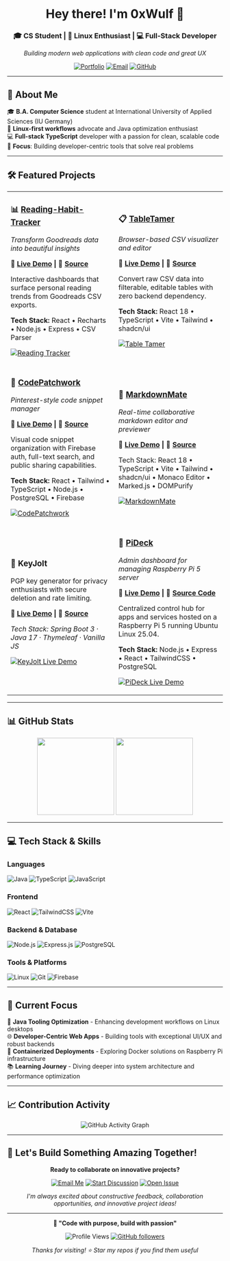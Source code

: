 <div align="center">

# Hey there! I'm 0xWulf 👋

### 🎓 CS Student | 🐧 Linux Enthusiast | 💻 Full-Stack Developer

*Building modern web applications with clean code and great UX*

[![Portfolio](https://img.shields.io/badge/🌐_Portfolio-0xwulf.dev-blue?style=for-the-badge)](https://0xwulf.dev)
[![Email](https://img.shields.io/badge/📧_Email-dev@0xwulf.dev-red?style=for-the-badge)](mailto:dev@0xwulf.dev)
[![GitHub](https://img.shields.io/badge/GitHub-Follow-black?style=for-the-badge&logo=github)](https://github.com/hexawulf)

</div>

---

## 🚀 About Me

🎓 **B.A. Computer Science** student at International University of Applied Sciences (IU Germany)  
🐧 **Linux-first workflows** advocate and Java optimization enthusiast  
💻 **Full-stack TypeScript** developer with a passion for clean, scalable code  
🎯 **Focus**: Building developer-centric tools that solve real problems  

---

## 🛠️ Featured Projects

<table>
<tr>
<td width="50%">

### 📊 [Reading-Habit-Tracker](https://github.com/hexawulf/reading-habit-tracker)
*Transform Goodreads data into beautiful insights*

**🚀 [Live Demo](https://mybooks.piapps.dev) | 📂 [Source](https://github.com/hexawulf/reading-habit-tracker)**

Interactive dashboards that surface personal reading trends from Goodreads CSV exports.

**Tech Stack:** React • Recharts • Node.js • Express • CSV Parser

[![Reading Tracker](https://img.shields.io/badge/📈_Live_Demo-mybooks.piapps.dev-success?style=flat-square)](https://mybooks.piapps.dev)

</td>
<td width="50%">

### 📋 [TableTamer](https://github.com/hexawulf/tabletamer)
*Browser-based CSV visualizer and editor*

**🚀 [Live Demo](https://tabletamer.piapps.dev) | 📂 [Source](https://github.com/hexawulf/tabletamer)**

Convert raw CSV data into filterable, editable tables with zero backend dependency.

**Tech Stack:** React 18 • TypeScript • Vite • Tailwind • shadcn/ui

[![Table Tamer](https://img.shields.io/badge/🔧_Live_Demo-tabletamer.piapps.dev-blue?style=flat-square)](https://tabletamer.piapps.dev)

</td>
</tr>
<tr>
<td width="50%">

### 🧩 [CodePatchwork](https://github.com/hexawulf/CodePatchwork)
*Pinterest-style code snippet manager*

**🚀 [Live Demo](https://codepatchwork.com) | 📂 [Source](https://github.com/hexawulf/CodePatchwork)**

Visual code snippet organization with Firebase auth, full-text search, and public sharing capabilities.

**Tech Stack:** React • Tailwind • TypeScript • Node.js • PostgreSQL • Firebase

[![CodePatchwork](https://img.shields.io/badge/🎨_Live_Demo-codepatchwork.com-purple?style=flat-square)](https://codepatchwork.com)

</td>
<td width="50%">

### 📝 [MarkdownMate](https://github.com/hexawulf/MarkdownMate)
*Real-time collaborative markdown editor and previewer*

**🚀 [Live Demo](https://markdown.piapps.dev) | 📂 [Source](https://github.com/hexawulf/MarkdownMate)**

Tech Stack: React 18 • TypeScript • Vite • Tailwind • shadcn/ui • Monaco Editor • Marked.js • DOMPurify

[![MarkdownMate](https://img.shields.io/badge/📝_Live_Demo-markdown.piapps.dev-green?style=flat-square)](https://markdown.piapps.dev)

</td>
</tr>
<tr>
<td width="50%">

### 🔐 KeyJolt
PGP key generator for privacy enthusiasts with secure deletion and rate limiting.

**🚀 [Live Demo](https://keyjolt.dev) | 📂 [Source](https://github.com/hexawulf/KeyJolt)**

*Tech Stack: Spring Boot 3 · Java 17 · Thymeleaf · Vanilla JS*

[![KeyJolt Live Demo](https://img.shields.io/badge/🔐_Live_Demo-keyjolt.dev-yellow?style=flat-square)](https://keyjolt.dev)

</td>
<td width="50%">

### 🔧 [PiDeck](https://github.com/hexawulf/PiDeck)
*Admin dashboard for managing Raspberry Pi 5 server*

**🚀 [Live Demo](https://pideck.piapps.dev) | 📂 [Source Code](https://github.com/hexawulf/PiDeck)**

Centralized control hub for apps and services hosted on a Raspberry Pi 5 running Ubuntu Linux 25.04.

**Tech Stack:** Node.js • Express • React • TailwindCSS • PostgreSQL

[![PiDeck Live Demo](https://img.shields.io/badge/🔧_Live_Demo-pideck.piapps.dev-blue?style=flat-square)](https://pideck.piapps.dev)

</td>
</tr>
</table>

---

## 📊 GitHub Stats

<div align="center">

<img height="180em" src="https://github-readme-stats.vercel.app/api?username=hexawulf&show_icons=true&theme=dark&include_all_commits=true&count_private=true"/>
<img height="180em" src="https://github-readme-stats.vercel.app/api/top-langs/?username=hexawulf&layout=compact&langs_count=8&theme=dark"/>

</div>

---

## 💻 Tech Stack & Skills

### **Languages**
![Java](https://img.shields.io/badge/Java-ED8B00?style=for-the-badge&logo=java&logoColor=white)
![TypeScript](https://img.shields.io/badge/TypeScript-007ACC?style=for-the-badge&logo=typescript&logoColor=white)
![JavaScript](https://img.shields.io/badge/JavaScript-F7DF1E?style=for-the-badge&logo=javascript&logoColor=black)

### **Frontend**
![React](https://img.shields.io/badge/React-20232A?style=for-the-badge&logo=react&logoColor=61DAFB)
![TailwindCSS](https://img.shields.io/badge/Tailwind_CSS-38B2AC?style=for-the-badge&logo=tailwind-css&logoColor=white)
![Vite](https://img.shields.io/badge/Vite-646CFF?style=for-the-badge&logo=vite&logoColor=white)

### **Backend & Database**
![Node.js](https://img.shields.io/badge/Node.js-43853D?style=for-the-badge&logo=node.js&logoColor=white)
![Express.js](https://img.shields.io/badge/Express.js-404D59?style=for-the-badge)
![PostgreSQL](https://img.shields.io/badge/PostgreSQL-316192?style=for-the-badge&logo=postgresql&logoColor=white)

### **Tools & Platforms**
![Linux](https://img.shields.io/badge/Linux-FCC624?style=for-the-badge&logo=linux&logoColor=black)
![Git](https://img.shields.io/badge/Git-F05032?style=for-the-badge&logo=git&logoColor=white)
![Firebase](https://img.shields.io/badge/Firebase-039BE5?style=for-the-badge&logo=Firebase&logoColor=white)

---

## 🔭 Current Focus

🔧 **Java Tooling Optimization** - Enhancing development workflows on Linux desktops  
🌐 **Developer-Centric Web Apps** - Building tools with exceptional UI/UX and robust backends  
🐳 **Containerized Deployments** - Exploring Docker solutions on Raspberry Pi infrastructure  
📚 **Learning Journey** - Diving deeper into system architecture and performance optimization  

---

## 📈 Contribution Activity

<div align="center">

![GitHub Activity Graph](https://github-readme-activity-graph.vercel.app/graph?username=hexawulf&theme=react-dark&hide_border=true)

</div>

---

## 🤝 Let's Build Something Amazing Together!

<div align="center">

**Ready to collaborate on innovative projects?**

[![Email Me](https://img.shields.io/badge/📧_Email_Me-dev@0xwulf.dev-blue?style=for-the-badge)](mailto:dev@0xwulf.dev)
[![Start Discussion](https://img.shields.io/badge/💬_Start_Discussion-GitHub-black?style=for-the-badge&logo=github)](https://github.com/hexawulf/hexawulf/discussions)
[![Open Issue](https://img.shields.io/badge/🐛_Report_Issue-GitHub-red?style=for-the-badge&logo=github)](https://github.com/hexawulf/hexawulf/issues)

*I'm always excited about constructive feedback, collaboration opportunities, and innovative project ideas!*

</div>

---

<div align="center">

**🐺 "Code with purpose, build with passion"**

![Profile Views](https://komarev.com/ghpvc/?username=hexawulf&color=blue&style=flat-square)
[![GitHub followers](https://img.shields.io/github/followers/hexawulf?label=Follow&style=social)](https://github.com/hexawulf)

*Thanks for visiting! ⭐ Star my repos if you find them useful*

</div>
